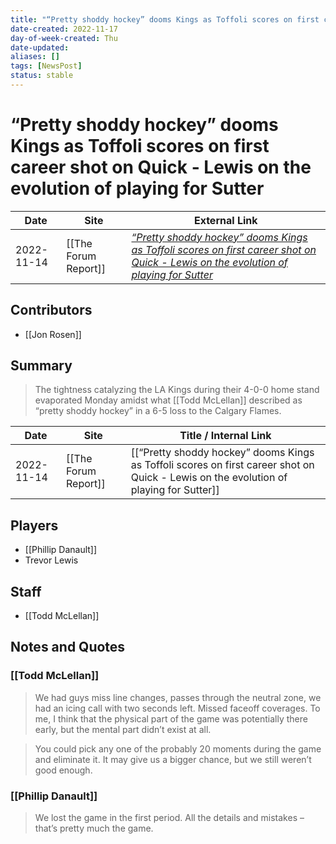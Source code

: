 ```yaml
---
title: "“Pretty shoddy hockey” dooms Kings as Toffoli scores on first career shot on Quick - Lewis on the evolution of playing for Sutter"
date-created: 2022-11-17
day-of-week-created: Thu
date-updated: 
aliases: []
tags: [NewsPost]
status: stable
---
```


# “Pretty shoddy hockey” dooms Kings as Toffoli scores on first career shot on Quick - Lewis on the evolution of playing for Sutter

| Date       | Site                 | External Link                                                                                                                                                                                                                                                                                    |
| ---------- | -------------------- | ------------------------------------------------------------------------------------------------------------------------------------------------------------------------------------------------------------------------------------------------------------------------------------------------ |
| 2022-11-14 | [[The Forum Report]] | [*“Pretty shoddy hockey” dooms Kings as Toffoli scores on first career shot on Quick - Lewis on the evolution of playing for Sutter*](https://theforumreport.com/pretty-shoddy-hockey-dooms-kings-as-toffoli-scores-on-first-career-shot-on-quick-lewis-on-the-evolution-of-playing-for-sutter/) |

## Contributors
- [[Jon Rosen]]

## Summary
> The tightness catalyzing the LA Kings during their 4-0-0 home stand evaporated Monday amidst what [[Todd McLellan]] described as “pretty shoddy hockey” in a 6-5 loss to the Calgary Flames.

| Date       | Site                 | Title / Internal Link                                                                                                                 |
| ---------- | -------------------- | ------------------------------------------------------------------------------------------------------------------------------------- |
| 2022-11-14 | [[The Forum Report]] | [[“Pretty shoddy hockey” dooms Kings as Toffoli scores on first career shot on Quick - Lewis on the evolution of playing for Sutter]] |

## Players
- [[Phillip Danault]]
- Trevor Lewis

## Staff
- [[Todd McLellan]]

## Notes and Quotes
### [[Todd McLellan]]
> We had guys miss line changes, passes through the neutral zone, we had an icing call with two seconds left.  Missed faceoff coverages. To me, I think that the physical part of the game was potentially there early, but the mental part didn’t exist at all.

> You could pick any one of the probably 20 moments during the game and eliminate it. It may give us a bigger chance, but we still weren’t good enough.

### [[Phillip Danault]]
> We lost the game in the first period. All the details and mistakes – that’s pretty much the game.

